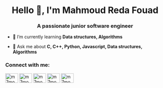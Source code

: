 <h1 align="center">Hello 👋, I'm Mahmoud Reda Fouad</h1>
<h3 align="center">A passionate junior software engineer</h3>

- 🌱 I’m currently learning **Data structures, Algorithms**

- 💬 Ask me about **C, C++, Python, Javascript, Data structures, Algorithms**

<h3 align="left">Connect with me:</h3>
<p align="left">
<a href="https://twitter.com/m7moudredafouad" target="blank"><img align="center" src="https://raw.githubusercontent.com/rahuldkjain/github-profile-readme-generator/master/src/images/icons/Social/twitter.svg" alt="m7moudredafouad" height="30" width="40" /></a>
<a href="https://linkedin.com/in/m7moudredafouad" target="blank"><img align="center" src="https://raw.githubusercontent.com/rahuldkjain/github-profile-readme-generator/master/src/images/icons/Social/linked-in-alt.svg" alt="m7moudredafouad" height="30" width="40" /></a>
<a href="https://fb.com/m7moudredafouad" target="blank"><img align="center" src="https://raw.githubusercontent.com/rahuldkjain/github-profile-readme-generator/master/src/images/icons/Social/facebook.svg" alt="m7moudredafouad" height="30" width="40" /></a>
<a href="https://instagram.com/m7moudredafouad" target="blank"><img align="center" src="https://raw.githubusercontent.com/rahuldkjain/github-profile-readme-generator/master/src/images/icons/Social/instagram.svg" alt="m7moudredafouad" height="30" width="40" /></a>
<a href="https://www.leetcode.com/m7moudredafouad" target="blank"><img align="center" src="https://raw.githubusercontent.com/rahuldkjain/github-profile-readme-generator/master/src/images/icons/Social/leet-code.svg" alt="m7moudredafouad" height="30" width="40" /></a>
</p>

